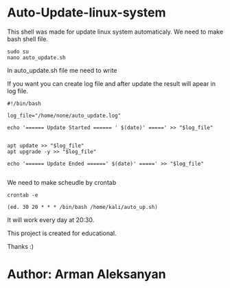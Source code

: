 # Auto-Update-linux-system
This shell was made for update linux system automaticaly.
We need to make bash shell file. 

```
sudo su
nano auto_update.sh

```
In auto_update.sh file me need to write 

If you want you can create log file and after update the result will apear in log file.

```
#!/bin/bash

log_file="/home/none/auto_update.log"

echo '====== Update Started ====== ' $(date)' =====' >> "$log_file"


apt update >> "$log_file"
apt upgrade -y >> "$log_file"

echo '====== Update Ended ======' $(date)' =====' >> "$log_file"


```

We need to make scheudle by crontab

```
crontab -e

(ed. 30 20 * * * /bin/bash /home/kali/auto_up.sh)
```


It will work every day at 20:30.

This project is created for educational.

Thanks :)


# Author: Arman Aleksanyan
